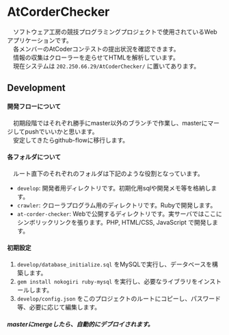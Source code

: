 AtCorderChecker
===============

　ソフトウェア工房の競技プログラミングプロジェクトで使用されているWebアプリケーションです。  
　各メンバーのAtCoderコンテストの提出状況を確認できます。  
　情報の収集はクローラーを走らせてHTMLを解析しています。  
　現在システムは `202.250.66.29/AtCoderChecker/` に置いてあります。

Development
-----------
#### 開発フローについて
　初期段階ではそれぞれ勝手にmaster以外のブランチで作業し、masterにマージしてpushでいいかと思います。  
　安定してきたらgithub-flowに移行します。

#### 各フォルダについて
　ルート直下のそれぞれのフォルダは下記のような役割となっています。  

- `develop`: 開発者用ディレクトリです。初期化用sqlや開発メモ等を格納します。
- `crawler`: クローラプログラム用のディレクトリです。Rubyで開発します。
- `at-corder-checker`: Webで公開するディレクトリです。実サーバではここにシンボリックリンクを張ります。PHP, HTML/CSS, JavaScript で開発します。

#### 初期設定

1. `develop/database_initialize.sql` をMySQLで実行し、データベースを構築します。
2. `gem install nokogiri ruby-mysql` を実行し、必要なライブラリをインストールします。
3. `develop/config.json` をこのプロジェクトのルートにコピーし、パスワード等、必要に応じて編集します。

##### masterにmergeしたら、自動的にデブロイされます。

